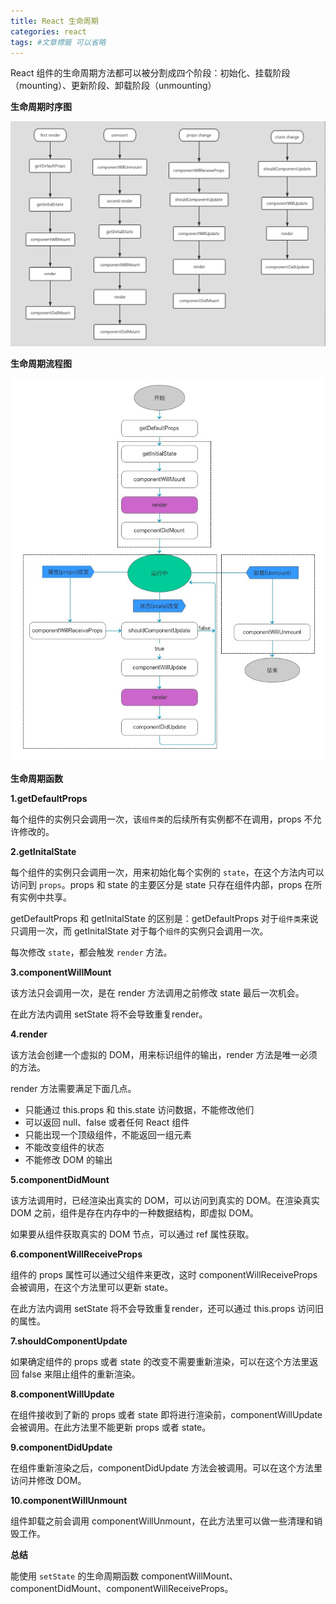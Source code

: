 ```yaml
---
title: React 生命周期
categories: react
tags: #文章標籤 可以省略
---
```


React 组件的生命周期方法都可以被分割成四个阶段：初始化、挂载阶段（mounting）、更新阶段、卸载阶段（unmounting）

<b>生命周期时序图</b>

![03](https://github.com/slogeor/images/blob/master/fe/2018/04/react-life-cycle.png?raw=true)

<b>生命周期流程图</b>

![04](https://github.com/slogeor/images/blob/master/fe/2018/04/react-life-cycle-flow.jpg?raw=true)

<b>生命周期函数</b>

**1.getDefaultProps**

每个组件的实例只会调用一次，该`组件类`的后续所有实例都不在调用，props 不允许修改的。

**2.getInitalState**

每个组件的实例只会调用一次，用来初始化每个实例的 `state`，在这个方法内可以访问到 `props`。props 和 state 的主要区分是 state 只存在组件内部，props 在所有实例中共享。

getDefaultProps 和 getInitalState 的区别是：getDefaultProps 对于`组件类`来说只调用一次，而 getInitalState 对于每个`组件`的实例只会调用一次。

每次修改 `state`，都会触发 `render` 方法。

**3.componentWillMount**

该方法只会调用一次，是在 render 方法调用之前修改 state 最后一次机会。

在此方法内调用 setState 将不会导致重复render。

**4.render**

该方法会创建一个虚拟的 DOM，用来标识组件的输出，render 方法是唯一必须的方法。

render 方法需要满足下面几点。

* 只能通过 this.props 和 this.state 访问数据，不能修改他们
* 可以返回 null、false 或者任何 React 组件
* 只能出现一个顶级组件，不能返回一组元素
* 不能改变组件的状态
* 不能修改 DOM 的输出

**5.componentDidMount**

该方法调用时，已经渲染出真实的 DOM，可以访问到真实的 DOM。在渲染真实 DOM 之前，组件是存在内存中的一种数据结构，即虚拟 DOM。

如果要从组件获取真实的 DOM 节点，可以通过 ref 属性获取。

**6.componentWillReceiveProps**

组件的 props 属性可以通过父组件来更改，这时 componentWillReceiveProps 会被调用，在这个方法里可以更新 state。

在此方法内调用 setState 将不会导致重复render，还可以通过 this.props 访问旧的属性。

**7.shouldComponentUpdate**

如果确定组件的 props 或者 state 的改变不需要重新渲染，可以在这个方法里返回 false 来阻止组件的重新渲染。

**8.componentWillUpdate**

在组件接收到了新的 props 或者 state 即将进行渲染前，componentWillUpdate 会被调用。在此方法里不能更新 props 或者 state。

**9.componentDidUpdate**

在组件重新渲染之后，componentDidUpdate 方法会被调用。可以在这个方法里访问并修改 DOM。

**10.componentWillUnmount**

组件卸载之前会调用 componentWillUnmount，在此方法里可以做一些清理和销毁工作。

<b>总结</b>

能使用 `setState` 的生命周期函数 componentWillMount、componentDidMount、componentWillReceiveProps。
